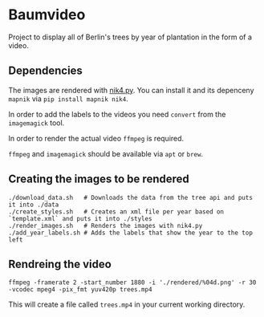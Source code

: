 # Baumvideo

Project to display all of Berlin's trees by year of plantation in the form of a video.

## Dependencies
The images are rendered with [nik4.py](https://github.com/Zverik/Nik4). You can install it and its depenceny `mapnik` via `pip install mapnik nik4`.

In order to add the labels to the videos you need `convert` from the `imagemagick` tool.

In order to render the actual video `ffmpeg` is required.

`ffmpeg` and `imagemagick` should be available via `apt` or `brew`.


## Creating the images to be rendered

```
./download_data.sh   # Downloads the data from the tree api and puts it into ./data
./create_styles.sh   # Creates an xml file per year based on `template.xml` and puts it into ./styles
./render_images.sh   # Renders the images with nik4.py
./add_year_labels.sh # Adds the labels that show the year to the top left
```

## Rendreing the video
```
ffmpeg -framerate 2 -start_number 1880 -i './rendered/%04d.png' -r 30  -vcodec mpeg4 -pix_fmt yuv420p trees.mp4
```

This will create a file called `trees.mp4` in your current working directory.

